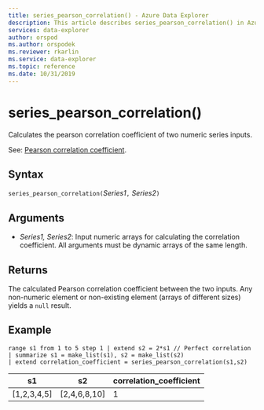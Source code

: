 ```yaml
---
title: series_pearson_correlation() - Azure Data Explorer
description: This article describes series_pearson_correlation() in Azure Data Explorer.
services: data-explorer
author: orspod
ms.author: orspodek
ms.reviewer: rkarlin
ms.service: data-explorer
ms.topic: reference
ms.date: 10/31/2019
---
```

# series_pearson_correlation()

Calculates the pearson correlation coefficient of two numeric series inputs.

See: [Pearson correlation coefficient](https://en.wikipedia.org/wiki/Pearson_correlation_coefficient).

## Syntax

`series_pearson_correlation(`*Series1*`,` *Series2*`)`

## Arguments

* *Series1, Series2*: Input numeric arrays for calculating the correlation coefficient. All arguments must be dynamic arrays of the same length. 

## Returns

The calculated Pearson correlation coefficient between the two inputs. Any non-numeric element or non-existing element (arrays of different sizes) yields a `null` result.

## Example

<!-- csl: https://help.kusto.windows.net:443/Samples -->
```kusto
range s1 from 1 to 5 step 1 | extend s2 = 2*s1 // Perfect correlation
| summarize s1 = make_list(s1), s2 = make_list(s2)
| extend correlation_coefficient = series_pearson_correlation(s1,s2)
```

|s1|s2|correlation_coefficient|
|---|---|---|
|[1,2,3,4,5]|[2,4,6,8,10]|1|
